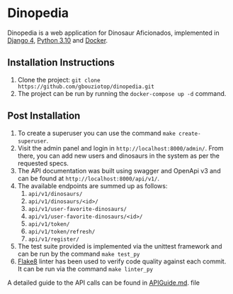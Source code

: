 # Dinopedia

Dinopedia is a web application for Dinosaur Aficionados, implemented in [Django 4](https://docs.djangoproject.com/en/4.2/releases/4.0/), [Python 3.10](https://www.python.org/downloads/release/python-3100/) and [Docker](https://docs.docker.com/).

## Installation Instructions

1. Clone the project: `git clone https://github.com/gbouziotop/dinopedia.git`
2. The project can be run by running the `docker-compose up -d` command.

## Post Installation
1. To create a superuser you can use the command `make create-superuser`.
2. Visit the admin panel and login in `http://localhost:8000/admin/`. From there, you can add new users and dinosaurs in the system as per the requested specs.
3. The API documentation was built using swagger and OpenApi v3 and can be found at `http://localhost:8000/api/v1/`.
4. The available endpoints are summed up as follows:
   1. `api/v1/dinosaurs/`
   2. `api/v1/dinosaurs/<id>/`
   3. `api/v1/user-favorite-dinosaurs/`
   4. `api/v1/user-favorite-dinosaurs/<id>/`
   5. `api/v1/token/`
   6. `api/v1/token/refresh/`
   7. `api/v1/register/`
5. The test suite provided is implemented via the unittest framework and can be run by the command `make test_py`
6. [Flake8](https://flake8.pycqa.org/en/latest/) linter has been used to verify code quality against each commit. It can be run via the command `make linter_py`

A detailed guide to the API calls can be found in [APIGuide.md](https://github.com/gbouziotop/dinopedia/blob/main/APIGuide.md). file
